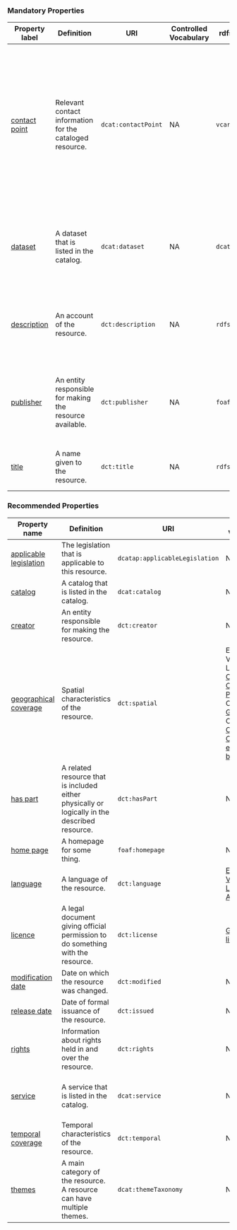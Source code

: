 ### Mandatory Properties

<table> 
  <thead> 
    <tr> 
      <th>Property label</th> 
      <th>Definition</th> 
      <th>URI</th> 
      <th>Controlled Vocabulary</th> 
      <th>rdfs:Range</th> 
      <th>Usage Note</th> 
      <th>Cardinality</th> 
      <th>Example</th> 
    </tr> 
  </thead> 
  <tbody> 
    <tr> 
      <td><a href="https://www.w3.org/TR/vocab-dcat-3/#Property:resource_contact_point">contact point</a></td> 
      <td>Relevant contact information for the cataloged resource.</td> 
      <td><code>dcat:contactPoint</code></td> 
      <td>NA</td> 
      <td><code>vcard:Kind</code></td> 
      <td>This property points to a contact point (department or person) that can answer questions about the catalogue. Details on how to describe these are provided under class <code>vcard:Kind</code>. <br> Whenever possible, use <strong>general contact information</strong> (for example from a department) instead of contact information of an individual.</td> 
      <td>1</td> 
      <td>TBD</td> 
    </tr> 
    <tr> 
      <td><a href="https://www.w3.org/TR/vocab-dcat-3/#Property:catalog_dataset">dataset</a></td> 
      <td>A dataset that is listed in the catalog.</td> 
      <td><code>dcat:dataset</code></td> 
      <td>NA</td> 
      <td><code>dcat:Dataset</code></td> 
      <td>Each catalog contains one or more datasets. This property serves to link datasets to a catalogue. Therefore, a dataset is always contained inside a catalogue.</td> 
      <td>1..*</td> 
      <td>TBD</td> 
    </tr> 
    <tr> 
      <td><a href="http://purl.org/dc/terms/description">description</a></td> 
      <td>An account of the resource.</td> 
      <td><code>dct:description</code></td> 
      <td>NA</td> 
      <td><code>rdfs:Literal</code></td> 
      <td>Briefly describe the catalog and what it contains. You can repeat this in multiple languages.</td> 
      <td>1..*</td> 
      <td>This catalogue describes the core metadata of AUMC Inflammatory Bowel Disease datasets. <br> This catalogue describes breast cancer imaging, clinical and omics datasets.</td> 
    </tr> 
    <tr> 
      <td><a href="http://purl.org/dc/terms/publisher">publisher</a></td> 
      <td>An entity responsible for making the resource available.</td> 
      <td><code>dct:publisher</code></td> 
      <td>NA</td> 
      <td><code>foaf:Agent</code></td> 
      <td>The organisation or individual that is the holder of the intellectual property rights of a dataset. For more details about the publisher, see the class [Agent]linkto:agent).</td> 
      <td>1</td> 
      <td>name: Radboud University Medical Center <br> identifier: <code>https://ror.org/05wg1m734</code> <br> (see class foaf: Agent)</td> 
    </tr> 
    <tr> 
      <td><a href="http://purl.org/dc/terms/title">title</a></td> 
      <td>A name given to the resource.</td> 
      <td><code>dct:title</code></td> 
      <td>NA</td> 
      <td><code>rdfs:Literal</code></td> 
      <td>Provide a unique title for your catalog, which can be repeated in multiple languages.</td> 
      <td>1..*</td> 
      <td>Healthy Brain Study</td> 
    </tr> 
  </tbody> 
</table>

### Recommended Properties 

<table> 
  <thead> 
    <tr> 
      <th>Property name</th> 
      <th>Definition</th> 
      <th>URI</th> 
      <th>Controlled Vocabulary</th> 
      <th>rdfs:Range</th> 
      <th>Usage Note</th> 
      <th>Cardinality</th> 
    </tr> 
  </thead> 
  <tbody> 
    <tr> 
      <td><a href="https://semiceu.github.io/DCAT-AP/r5r/releases/3.0.0/#applicableLegislation">applicable legislation</a></td> 
      <td>The legislation that is applicable to this resource.</td> 
      <td><code>dcatap:applicableLegislation</code></td> 
      <td>NA</td> 
      <td><code>eli:LegalResource</code></td> 
      <td>NA</td> 
      <td>0..*</td> 
    </tr> 
    <tr> 
      <td><a href="https://www.w3.org/TR/vocab-dcat-3/#Property:catalog_catalog">catalog</a></td> 
      <td>A catalog that is listed in the catalog.</td> 
      <td><code>dcat:catalog</code></td> 
      <td>NA</td> 
      <td><code>dcat:Catalog</code></td> 
      <td>For certain research projects, multiple catalogs may need to be organized in a nested manner. This property serves to connect the different catalogs with each other.</td> 
      <td>0..*</td> 
    </tr> 
    <tr> 
      <td><a href="https://www.dublincore.org/specifications/dublin-core/dcmi-terms/#creator">creator</a></td> 
      <td>An entity responsible for making the resource.</td> 
      <td><code>dct:creator</code></td> 
      <td>NA</td> 
      <td><code>foaf:Agent</code></td> 
      <td>Note that the Health-RI model diverges from DCAT-AP NL here, which reduces the maximum number of creators to 1. The Health-RI model allows the specification of multiple creators of a catalogue.</td> 
      <td>0..*</td> 
    </tr> 
    <tr> 
      <td><a href="http://purl.org/dc/terms/spatial">geographical coverage</a></td> 
      <td>Spatial characteristics of the resource.</td> 
      <td><code>dct:spatial</code></td> 
      <td>EU Vocabularies Lists: <br> 
        <a href="http://publications.europa.eu/resource/authority/continent/">Continents</a> <br> 
        <a href="http://publications.europa.eu/resource/authority/country">Countries</a> <br> 
        <a href="http://publications.europa.eu/resource/authority/place/">Places</a> <br> 
        OR <br> 
        <a href="http://sws.geonames.org/">Geonames</a> OR <br> 
        <a href="https://vocabs.cbs.nl/nl/">CBS Classificaties en begrippen</a> 
      </td> 
      <td><code>dct:Location</code></td> 
      <td>The EU Vocabularies Name Authority Lists must be used for continents, countries and places that are in those lists; if a particular location is not in one of the mentioned Named Authority Lists, Geonames URIs must be used. For districts or neighbourhoods in NL, the Dutch vocab can be used.</td> 
      <td>0..*</td> 
    </tr> 
    <tr> 
      <td><a href="http://purl.org/dc/terms/hasPart">has part</a></td> 
      <td>A related resource that is included either physically or logically in the described resource.</td> 
      <td><code>dct:hasPart</code></td> 
      <td>NA</td> 
      <td><code>dcat:Catalog</code></td> 
      <td>Use this property to establish another catalogue in this catalogue. <br> Note that deeply nested structures should be avoided, and can currently not be displayed in the National Health Data Catalogue.</td> 
      <td>0..*</td> 
    </tr> 
    <tr> 
      <td><a href="http://xmlns.com/foaf/spec/#term_homepage">home page</a></td> 
      <td>A homepage for some thing.</td> 
      <td><code>foaf:homepage</code></td> 
      <td>NA</td> 
      <td><code>foaf:Document</code></td> 
      <td>The home page of the catalogue, if available.</td> 
      <td>0..1</td> 
    </tr> 
    <tr> 
      <td><a href="http://purl.org/dc/terms/language">language</a></td> 
      <td>A language of the resource.</td> 
      <td><code>dct:language</code></td> 
      <td><a href="http://publications.europa.eu/resource/authority/language">EU Vocabularies Language Authority List</a></td> 
      <td><code>dct:LinguisticSystem</code></td> 
      <td>The value of this property must be an IRI from the provided controlled vocabulary. <br> For example: <code>http://publications.europa.eu/resource/authority/language/NLD</code></td> 
      <td>0..*</td> 
    </tr> 
    <tr> 
      <td><a href="http://purl.org/dc/terms/license">licence</a></td> 
      <td>A legal document giving official permission to do something with the resource.</td> 
      <td><code>dct:license</code></td> 
      <td><a href="https://definities.geostandaarden.nl/dcat-ap-nl/nl/">Geonovum licence list</a></td> 
      <td><code>dct:LicenseDocument</code></td> 
      <td>The licence under which the catalogue (with resource description) is made available. In the description of distributions and data services, the licences of that resources are taken up.</td> 
      <td>0..1</td> 
    </tr> 
    <tr> 
      <td><a href="http://purl.org/dc/terms/modified">modification date</a></td> 
      <td>Date on which the resource was changed.</td> 
      <td><code>dct:modified</code></td> 
      <td>NA</td> 
      <td><code>xsd:dateTime</code></td> 
      <td>NA</td> 
      <td>0..1</td> 
    </tr> 
    <tr> 
      <td><a href="http://purl.org/dc/terms/issued">release date</a></td> 
      <td>Date of formal issuance of the resource.</td> 
      <td><code>dct:issued</code></td> 
      <td>NA</td> 
      <td><code>xsd:dateTime</code></td> 
      <td>NA</td> 
      <td>0..1</td> 
    </tr> 
    <tr> 
      <td><a href="http://purl.org/dc/terms/rights">rights</a></td> 
      <td>Information about rights held in and over the resource.</td> 
      <td><code>dct:rights</code></td> 
      <td>NA</td> 
      <td><code>dct:RightsStatement</code></td> 
      <td>The rights statement should be a free-text statement placed at a web-accessible location such that the value of this property is the IRI pointing to that statement.</td> 
      <td>0..1</td> 
    </tr> 
    <tr> 
      <td><a href="https://www.w3.org/TR/vocab-dcat-3/#Property:catalog_service">service</a></td> 
      <td>A service that is listed in the catalog.</td> 
      <td><code>dcat:service</code></td> 
      <td>NA</td> 
      <td><code>dcat:DataService</code></td> 
      <td>Some datasets may have real-time Data Services (e.g., Beacon API counting individuals). IT teams should define the relationship between the catalog and the Data Service via this property. While crucial for interoperability, this property is not relevant for end-users to collect.</td> 
      <td>0..*</td> 
    </tr>
    <tr> 
      <td><a href="http://purl.org/dc/terms/temporal">temporal coverage</a></td> 
      <td>Temporal characteristics of the resource.</td> 
      <td><code>dct:temporal</code></td> 
      <td>NA</td> 
      <td><code>dct:PeriodOfTime</code></td> 
      <td>Use this property, if applicable to the catalogue, to indicate a time period the catalogue spans.</td> 
      <td>0..*</td> 
    </tr> 
    <tr> 
      <td><a href="https://www.w3.org/ns/dcat#themeTaxonomy">themes</a></td> 
      <td>A main category of the resource. A resource can have multiple themes.</td> 
      <td><code>dcat:themeTaxonomy</code></td> 
      <td>NA</td> 
      <td><code>skos:ConceptScheme</code></td> 
      <td>This property refers to a knowledge organisation system used to classify the Catalogue's Datasets. It must have at least the value <code>NAL:data-theme</code> as this is the mandatory controlled vocabulary for <code>dcat:theme</code>.</td> 
      <td>0..*</td> 
    </tr> 
  </tbody> 
</table>


